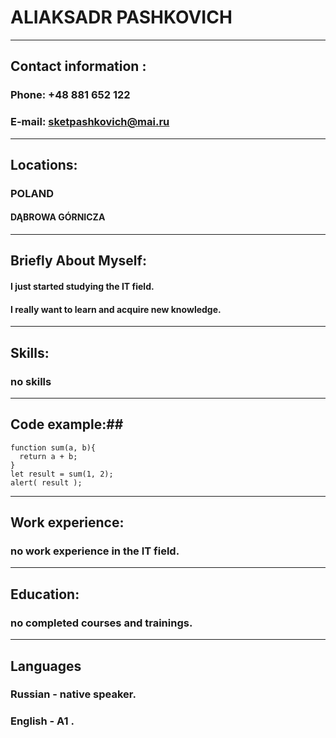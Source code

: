 # ALIAKSADR PASHKOVICH
****
## Contact information : ##

### Phone: +48 881 652 122 ###
### E-mail: sketpashkovich@mai.ru ###
****
## Locations: ##
### POLAND ###
#### DĄBROWA GÓRNICZA ####
****
## Briefly About Myself: ##
#### I just started studying the IT field. ####
#### I really want to learn and acquire new knowledge. ####
****
## Skills: ##
### no skills ###
****
## Code example:## 
```
function sum(a, b){
  return a + b;
}
let result = sum(1, 2);
alert( result );
```
****
## Work experience: ##
### no work experience in the IT field. ###
****
## Education: ##
### no completed courses and trainings. ###
****
## Languages ##
### Russian - native speaker. ###
### English - A1 . ###
